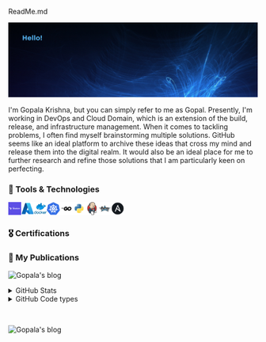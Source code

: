 ReadMe.md

![MasterHead](https://github.com/gmudundi/gmudundi/blob/48ed80938df9976e8a009d51ee84d800b1e130ad/assets/BlueBanner.png)

I'm Gopala Krishna, but you can simply refer to me as Gopal. Presently, I'm working in DevOps and Cloud Domain, which is an extension of the build, release, and infrastructure management. When it comes to tackling problems, I often find myself brainstorming multiple solutions. GitHub seems like an ideal platform to archive these ideas that cross my mind and release them into the digital realm. It would also be an ideal place for me to further research and refine those solutions that I am particularly keen on perfecting.

### 🌱 Tools & Technologies 
<a><img align="left" width="26px" alt="terraform icon" src="https://raw.githubusercontent.com/github/explore/master/topics/terraform/terraform.png"></a>
<a><img align="left" width="26px" alt="azure icon" src="https://raw.githubusercontent.com/github/explore/master/topics/azure/azure.png"></a>
<a><img align="left" width="26px" alt="docker icon" src="https://raw.githubusercontent.com/github/explore/master/topics/docker/docker.png"></a>
<a><img align="left" width="26px" alt="kubernetes icon" src="https://raw.githubusercontent.com/github/explore/master/topics/kubernetes/kubernetes.png"></a>
<a><img align="left" width="26px" alt="go icon" src="https://raw.githubusercontent.com/github/explore/master/topics/go/go.png"></a>
<a><img align="left" width="26px" alt="python icon" src="https://raw.githubusercontent.com/github/explore/master/topics/python/python.png"></a>
<a><img align="left" width="26px" alt="jenkins icon" src="https://raw.githubusercontent.com/github/explore/master/topics/jenkins/jenkins.png"></a>
<a><img align="left" width="26px" alt="groovy icon" src="https://raw.githubusercontent.com/github/explore/master/topics/groovy/groovy.png"></a>
<a><img height="26" alt="ansible icon" src="https://raw.githubusercontent.com/github/explore/master/topics/ansible/ansible.png"></a>
<br />

### 🎖️ Certifications

### 📕️ My Publications
![Gopala's blog](https://github-read-medium.vercel.app/latest?username=gopal.mudundi&limit=6&theme=nord)

<details>     
<summary>GitHub Stats</summary>
<p align="center1">     
     <img align="center" src="https://github-readme-stats.vercel.app/api?username=gmudundi&show_icons=true&line_height=21&show_icons=g&theme=nord&rank_icon=github&include_all_commits=true&hide=contribs,issues" alt="Gopala's github stats"/>
    <br>
</p>
</details>
<details>
<summary>GitHub Code types</summary>
<p align="center1">     
     <img align="center" src="https://github-readme-stats.vercel.app/api/top-langs/?username=gmudundi&show_icons=true&layout=compact&theme=nord&count_private=truecount_private=true" alt="Gopala's github stats"/>     
    <br>
</p>
</details>

<span style="display:inline-block; width: 10px;"></span>

![Gopala's blog](https://github-read-medium.vercel.app/latest?username=gopal.mudundi&limit=6&theme=nord)

<!--
**gmudundi/gmudundi** is a ✨ _special_ ✨ repository because its `README.md` (this file) appears on your GitHub profile.

Here are some ideas to get you started:

- 🔭 I’m currently working on ...
- 🌱 I’m currently learning ...
- 👯 I’m looking to collaborate on ...
- 🤔 I’m looking for help with ...
- 💬 Ask me about ...
- 📫 How to reach me: ...
- 😄 Pronouns: ...
- ⚡ Fun fact: ...
-->
